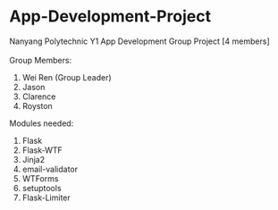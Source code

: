 # App-Development-Project
Nanyang Polytechnic Y1 App Development Group Project [4 members] 
<br />
<br />
Group Members: 
<br />
<ol>
  <li>Wei Ren (Group Leader)</li>
  <li>Jason</li>
  <li>Clarence</li>
  <li>Royston</li>
</ol>
Modules needed:
<ol>
  <li>Flask</li>
  <li>Flask-WTF</li>
  <li>Jinja2</li>
  <li>email-validator</li>
  <li>WTForms</li>
  <li>setuptools</li>
  <li>Flask-Limiter</li>
</ol>	
